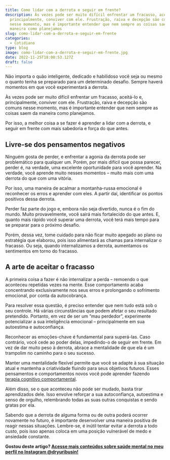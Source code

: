 ```yaml
---
title: Como lidar com a derrota e seguir em frente?
description: Às vezes pode ser muito difícil enfrentar um fracasso, aceitá-lo e,
  principalmente, conviver com ele. Frustração, raiva e decepção são comuns
  nesse momento, mas é importante entender que nem sempre as coisas saem da
  maneira como planejamos
slug: como-lidar-com-a-derrota-e-seguir-em-frente
categories:
  - Cotidiano
type: blog
image: como-lidar-com-a-derrota-e-seguir-em-frente.jpg
date: 2022-11-25T18:00:53.127Z
draft: false
---
```


Não importa o quão inteligente, dedicado e habilidoso você seja ou mesmo o quanto tenha se preparado para um determinado desafio. Sempre haverá momentos em que você experimentará a derrota.

Às vezes pode ser muito difícil enfrentar um fracasso, aceitá-lo e, principalmente, conviver com ele. Frustração, raiva e decepção são comuns nesse momento, mas é importante entender que nem sempre as coisas saem da maneira como planejamos.

Por isso, a melhor coisa a se fazer é aprender a lidar com a derrota, e seguir em frente com mais sabedoria e força do que antes.

## []()Livre-se dos pensamentos negativos

Ninguém gosta de perder, e enfrentar a agonia da derrota pode ser problemático para qualquer um. Porém, por mais difícil que possa parecer, perder é, na verdade, uma excelente oportunidade para você aprender. Na verdade, você aprende muito nesses momentos – muito mais com uma derrota do que com uma vitória.

Por isso, uma maneira de acalmar a montanha-russa emocional é reconhecer os erros e aprender com eles. A partir daí, identificar os pontos positivos dessa derrota.

Perder faz parte do jogo e, embora não seja divertido, nunca é o fim do mundo. Muito provavelmente, você sairá mais fortalecido do que antes. E, quanto mais rápido você superar uma derrota, você terá mais tempo para se preparar para o próximo desafio.

Porém, dessa vez, tome cuidado para não ficar muito apegado ao plano ou estratégia que elaborou, pois isso alimentará as chamas para internalizar o fracasso. Ou seja, quando internalizamos a derrota, aumentamos os sentimentos em torno do fracasso.

## []()A arte de aceitar o fracasso

A primeira coisa a fazer é não internalizar a perda – remoendo o que aconteceu repetidas vezes na mente. Esse comportamento acaba concentrando exclusivamente nos seus erros e prolongando o sofrimento emocional, por conta da autocobrança.

Para resolver essa questão, é preciso entender que nem tudo está sob o seu controle. Há várias circunstâncias que podem afetar o seu resultado pretendido. Portanto, em vez de ser um “mau perdedor”, experimente potencializar a sua inteligência emocional – principalmente em sua autoestima e autoconfiança.

Reconhecer as emoções-chave é fundamental para superá-las. Caso contrário, você cede ao poder delas, impedindo-o de seguir em frente. Em vez de dar muito peso à derrota, abrace a mentalidade de que ela é um trampolim no caminho para o seu sucesso.

Manter uma mentalidade flexível permite que você se adapte à sua situação atual e mantenha a criatividade fluindo para seus objetivos futuros. Esses pensamentos e comportamentos novos você pode aprender fazendo [terapia cognitivo comportamental](https://yuribusin.com.br/).

Além disso, se o que aconteceu não pode ser mudado, basta tirar aprendizados dele. Isso envolve reforçar a sua autoconfiança, autoestima e senso de orgulho, relembrando todas as suas outras conquistas e sendo gratas por ela.

Sabendo que a derrota de alguma forma ou de outra poderá ocorrer novamente no futuro, é importante desenvolver uma maneira positiva de reagir nessas situações. Lembre-se, é inútil tentar evitar a derrota a todo custo, pois isso apenas coloca em uma posição vulnerável de medo e ansiedade constante.

**Gostou deste artigo? [Acesse mais conteúdos sobre saúde mental no meu perfil no Instagram @dryuribusin!](https://www.instagram.com/dryuribusin/)**
